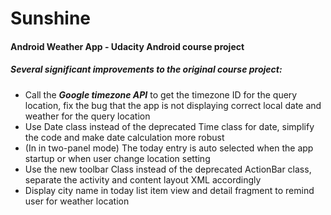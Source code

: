 # Sunshine
#### Android Weather App - Udacity Android course project 
##### Several significant improvements to the original course project:
* Call the ***Google timezone API*** to get the timezone ID for the query location, fix the bug that the app is not displaying correct local date and weather for the query location
* Use Date class instead of the deprecated Time class for date, simplify the code and make date calculation more robust
* (In in two-panel mode) The today entry is auto selected when the app startup or when user change location setting
* Use the new toolbar Class instead of the deprecated ActionBar class, separate the activity and content layout XML accordingly 
* Display city name in today list item view and detail fragment to remind user for weather location
